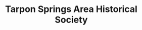 ---
layout: repo
title: "Tarpon Springs Area Historical Society"
id: 1018
permalink: repos/1018/
---